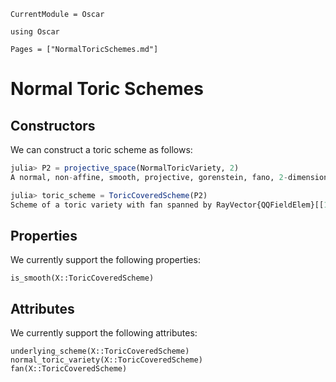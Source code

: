 ```@meta
CurrentModule = Oscar
```

```@setup oscar
using Oscar
```

```@contents
Pages = ["NormalToricSchemes.md"]
```

# Normal Toric Schemes

## Constructors

We can construct a toric scheme as follows:

```julia
julia> P2 = projective_space(NormalToricVariety, 2)
A normal, non-affine, smooth, projective, gorenstein, fano, 2-dimensional toric variety without torusfactor

julia> toric_scheme = ToricCoveredScheme(P2)
Scheme of a toric variety with fan spanned by RayVector{QQFieldElem}[[1, 0], [0, 1], [-1, -1]]
```


## Properties

We currently support the following properties:

```@docs
is_smooth(X::ToricCoveredScheme)
```


## Attributes

We currently support the following attributes:

```@docs
underlying_scheme(X::ToricCoveredScheme)
normal_toric_variety(X::ToricCoveredScheme)
fan(X::ToricCoveredScheme)
```
